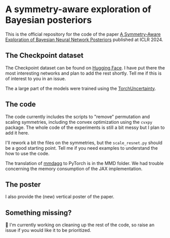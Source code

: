 # A symmetry-aware exploration of Bayesian posteriors

This is the official repository for the code of the paper [A Symmetry-Aware Exploration of Bayesian Neural Network Posteriors](https://arxiv.org/abs/2310.08287) published at ICLR 2024.

## The Checkpoint dataset

The Checkpoint dataset can be found on [Hugging Face](https://huggingface.co/datasets/torch-uncertainty/Checkpoints). I have put there the most interesting networks and plan to add the rest shortly. Tell me if this is of interest to you in an issue.

The a large part of the models were trained using the [TorchUncertainty](https://github.com/ENSTA-U2IS-AI/torch-uncertainty).

## The code

The code currently includes the scripts to "remove" permutation and scaling symmetries, including the convex optimization using the `cvxpy` package. The whole code of the experiments is still a bit messy but I plan to add it here.

I'll rework a bit the files on the symmetries, but the `scale_resnet.py` should be a good starting point. Tell me if you need examples to understand the how to use the code.

The translation of [mmdagg](https://github.com/antoninschrab/mmdagg-paper) to PyTorch is in the MMD folder. We had trouble concerning the memory consumption of the JAX implementation.

## The poster

I also provide the (new) vertical poster of the paper.

## Something missing?

:construction: I'm currently working on cleaning up the rest of the code, so raise an issue if you would like it to be prioritized.
